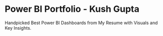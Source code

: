 # Power BI Portfolio - Kush Gupta
Handpicked Best Power BI Dashboards from My Resume with Visuals and Key Insights.
